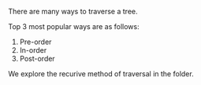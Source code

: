 There are many ways to traverse a tree.

Top 3 most popular ways are as follows:
1. Pre-order
2. In-order
3. Post-order

We explore the recurive method of traversal in the folder.